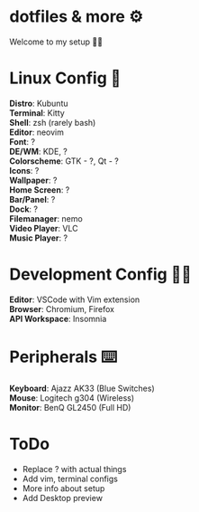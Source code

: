 # dotfiles & more ⚙️
Welcome to my setup 👋🏼

# Linux Config 🐧 
<strong>Distro</strong>: Kubuntu <br/>
<strong>Terminal</strong>: Kitty <br/>
<strong>Shell</strong>: zsh (rarely bash) <br/>
<strong>Editor</strong>: neovim <br/>
<strong>Font</strong>: ? <br/>
<strong>DE/WM</strong>: KDE, ? <br/>
<strong>Colorscheme</strong>: GTK - ?, Qt - ? <br/>
<strong>Icons</strong>: ? <br/>
<strong>Wallpaper</strong>: ? <br/>
<strong>Home Screen</strong>: ? <br/>
<strong>Bar/Panel</strong>: ? <br/>
<strong>Dock</strong>: ? <br/>
<strong>Filemanager</strong>: nemo <br/>
<strong>Video Player</strong>: VLC <br/>
<strong>Music Player</strong>: ? <br/>

# Development Config  👨‍💻 
<strong>Editor</strong>: VSCode with Vim extension <br/>
<strong>Browser</strong>: Chromium, Firefox <br/>
<strong>API Workspace</strong>: Insomnia <br/>

# Peripherals ⌨️
<strong>Keyboard</strong>: Ajazz AK33 (Blue Switches) <br/>
<strong>Mouse</strong>: Logitech g304 (Wireless) <br/>
<strong>Monitor</strong>: BenQ GL2450 (Full HD) <br/>

# ToDo
* Replace ? with actual things
* Add vim, terminal configs
* More info about setup
* Add Desktop preview